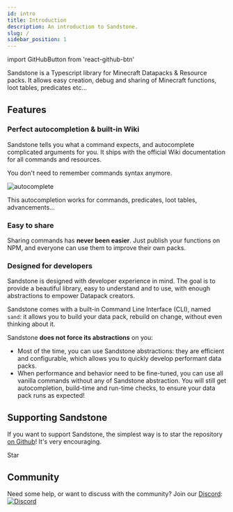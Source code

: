 ```yaml
---
id: intro
title: Introduction
description: An introduction to Sandstone.
slug: /
sidebar_position: 1
---
```

import GitHubButton from 'react-github-btn'

Sandstone is a Typescript library for Minecraft Datapacks & Resource packs. It allows easy creation, debug and sharing of Minecraft functions, loot tables, predicates etc...

## Features

### Perfect autocompletion & built-in Wiki

Sandstone tells you what a command expects, and autocomplete complicated arguments for you. It ships with the official Wiki documentation for all commands and resources.

You don't need to remember commands syntax anymore.

![autocomplete](/img/autocompletion/command.gif)

This autocompletion works for commands, predicates, loot tables, advancements...

### Easy to share
Sharing commands has **never been easier**. Just publish your functions on NPM, and everyone can use them to improve their own packs.

### Designed for developers
Sandstone is designed with developer experience in mind. The goal is to provide a beautiful library, easy to understand and to use, with enough abstractions to empower Datapack creators. 

Sandstone comes with a built-in Command Line Interface (CLI), named `sand`: it allows you to build your data pack, rebuild on change, without even thinking about it.

Sandstone **does not force its abstractions** on you:
- Most of the time, you can use Sandstone abstractions: they are efficient and configurable, which allows you to quickly develop performant data packs.
- When performance and behavior need to be fine-tuned, you can use all vanilla commands without any of Sandstone abstraction. You will still get autocompletion, build-time and run-time checks, to ensure your data pack runs as expected!

## Supporting Sandstone

If you want to support Sandstone, the simplest way is to star the repository [on Github](https://github.com/sandstone-mc/sandstone)! It's very encouraging.

<!-- This is the star button -->
<GitHubButton href="https://github.com/sandstone-mc/sandstone" data-color-scheme="no-preference: light; light: light; dark: dark;" data-icon="octicon-star" data-show-count="true" data-size="large" aria-label="Star sandstone-mc/sandstone on GitHub">Star</GitHubButton>

## Community

Need some help, or want to discuss with the community? Join our [Discord](https://discord.gg/4tzM5aXDRe):
[![Discord](https://invidget.switchblade.xyz/4tzM5aXDRe)](https://discord.gg/4tzM5aXDRe)
